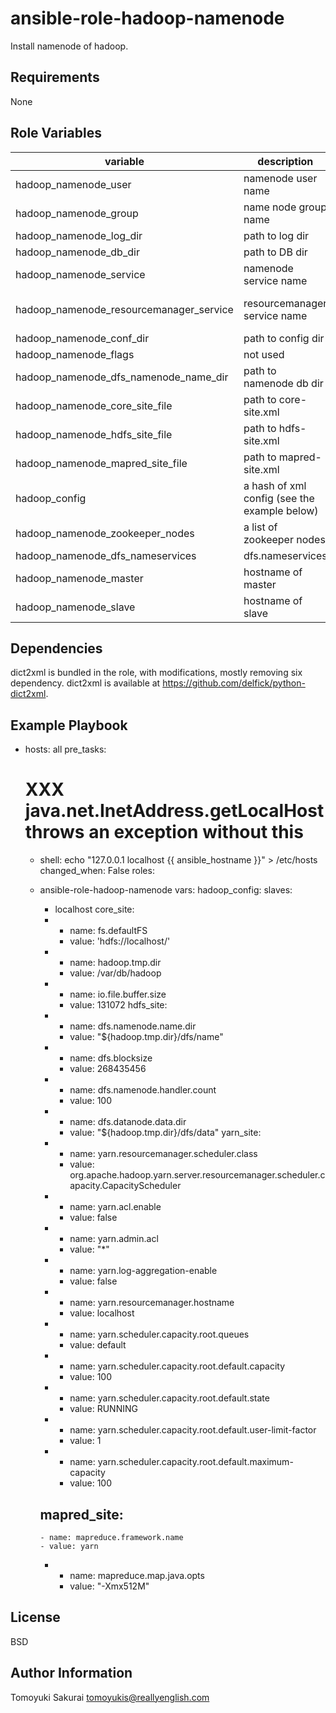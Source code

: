 ansible-role-hadoop-namenode
============================

Install namenode of hadoop.

Requirements
------------

None

Role Variables
--------------

| variable | description | default |
|----------|-------------|---------|
| hadoop\_namenode\_user | namenode user name | "{{ \_\_hadoop\_namenode\_user }}" |
| hadoop\_namenode\_group | name node group name | "{{ \_\_hadoop\_namenode\_group }}" |
| hadoop\_namenode\_log\_dir | path to log dir | /var/log/hadoop |
| hadoop\_namenode\_db\_dir | path to DB dir | "{{ \_\_hadoop\_namenode\_db\_dir }}" |
| hadoop\_namenode\_service | namenode service name | "{{ \_\_hadoop\_namenode\_service }}" |
| hadoop\_namenode\_resourcemanager\_service | resourcemanager service name | "{{ \_\_hadoop\_namenode\_resourcemanager\_service }}" |
| hadoop\_namenode\_conf\_dir | path to config dir | "{{ \_\_hadoop\_namenode\_conf\_dir }}" |
| hadoop\_namenode\_flags | not used | "" |
| hadoop\_namenode\_dfs\_namenode\_name\_dir | path to namenode db dir  | "{{ hadoop\_namenode\_db\_dir }}/dfs/name" |
| hadoop\_namenode\_core\_site\_file | path to core-site.xml | "{{ hadoop\_namenode\_conf\_dir }}/core-site.xml" |
| hadoop\_namenode\_hdfs\_site\_file | path to hdfs-site.xml | "{{ hadoop\_namenode\_conf\_dir }}/hdfs-site.xml" |
| hadoop\_namenode\_mapred\_site\_file | path to mapred-site.xml | "{{ hadoop\_namenode\_conf\_dir }}/mapred-site.xml" |
| hadoop\_config | a hash of xml config (see the example below) | {} |
| hadoop\_namenode\_zookeeper\_nodes | a list of zookeeper nodes | [] |
| hadoop\_namenode\_dfs\_nameservices | dfs.nameservices | mycluster |
| hadoop\_namenode\_master | hostname of master | "" |
| hadoop\_namenode\_slave | hostname of slave | "" |


Dependencies
------------

dict2xml is bundled in the role, with modifications, mostly removing six dependency. dict2xml is available at https://github.com/delfick/python-dict2xml.

Example Playbook
----------------

  - hosts: all
    pre_tasks:
      # XXX java.net.InetAddress.getLocalHost throws an exception without this
      - shell: echo "127.0.0.1 localhost {{ ansible_hostname }}" > /etc/hosts
        changed_when: False
    roles:
      - ansible-role-hadoop-namenode
    vars:
      hadoop_config:
        slaves:
          - localhost
        core_site:
          - 
            - name: fs.defaultFS
            - value: 'hdfs://localhost/'
          -
            - name: hadoop.tmp.dir
            - value: /var/db/hadoop
          -
            - name: io.file.buffer.size
            - value: 131072
        hdfs_site:
          -
            - name: dfs.namenode.name.dir
            - value: "${hadoop.tmp.dir}/dfs/name"
          - 
            - name: dfs.blocksize
            - value: 268435456
          -
            - name: dfs.namenode.handler.count 
            - value: 100
          -
            - name: dfs.datanode.data.dir
            - value: "${hadoop.tmp.dir}/dfs/data"
        yarn_site:
          -
            - name: yarn.resourcemanager.scheduler.class
            - value: org.apache.hadoop.yarn.server.resourcemanager.scheduler.capacity.CapacityScheduler
          -
            - name: yarn.acl.enable
            - value: false
          -
            - name: yarn.admin.acl
            - value: "*"
          -
            - name: yarn.log-aggregation-enable
            - value: false
          -
            - name: yarn.resourcemanager.hostname
            - value: localhost
          -
            - name: yarn.scheduler.capacity.root.queues
            - value: default
          -
            - name: yarn.scheduler.capacity.root.default.capacity
            - value: 100
          -
            - name: yarn.scheduler.capacity.root.default.state
            - value: RUNNING
          -
            - name: yarn.scheduler.capacity.root.default.user-limit-factor
            - value: 1
          -
            - name: yarn.scheduler.capacity.root.default.maximum-capacity
            - value: 100

        mapred_site:
          -
            - name: mapreduce.framework.name
            - value: yarn
          -
            - name: mapreduce.map.java.opts
            - value: "-Xmx512M"

License
-------

BSD

Author Information
------------------

Tomoyuki Sakurai <tomoyukis@reallyenglish.com>
